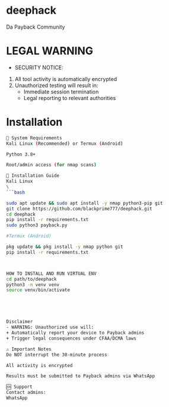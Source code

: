 # deephack
Da Payback Community 
# LEGAL WARNING
- SECURITY NOTICE:
1. All tool activity is automatically encrypted
2. Unauthorized testing will result in:
   - Immediate session termination
   - Legal reporting to relevant authorities

# Installation
```bash
📌 System Requirements
Kali Linux (Recommended) or Termux (Android)

Python 3.8+

Root/admin access (for nmap scans)

🚀 Installation Guide
Kali Linux
\
```bash

sudo apt update && sudo apt install -y nmap python3-pip git
git clone https://github.com/blackprime777/deephack.git
cd deephack
pip install -r requirements.txt
sudo python3 payback.py

#Termux (Android)

pkg update && pkg install -y nmap python git
pip install -r requirements.txt



HOW TO INSTALL AND RUN VIRTUAL ENV
cd path/to/deephack
python3 -m venv venv
source venv/bin/activate





Disclaimer
- WARNING: Unauthorized use will:
+ Automatically report your device to Payback admins
+ Trigger legal consequences under CFAA/DCMA laws

⚠️ Important Notes
Do NOT interrupt the 30-minute process

All activity is encrypted

Results must be submitted to Payback admins via WhatsApp

🆘 Support
Contact admins:
WhatsApp

